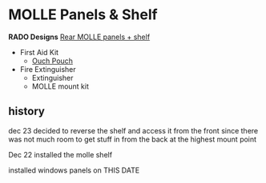# MOLLE Panels & Shelf

**RADO Designs**
[Rear MOLLE panels + shelf](https://radodesignsco.com/products/2006-2009-toyota-4runner-complete-molle-setup)

- First Aid Kit
  - [Ouch Pouch](ouch_pouch.md)
- Fire Extinguisher
  - Extinguisher
  - MOLLE mount kit

## history

dec 23
decided to reverse the shelf and access it from the front since there was not much room to get stuff in from the back at the highest mount point

Dec 22 
installed the molle shelf

installed windows panels on THIS DATE
